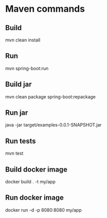 # Maven commands

## Build
mvn clean install

## Run
mvn spring-boot:run

## Build jar
mvn clean package spring-boot:repackage

## Run jar
java -jar target/examples-0.0.1-SNAPSHOT.jar

## Run tests
mvn test

## Build docker image
docker build . -t my/app

## Run docker image
docker run -d -p 8080:8080 my/app 


